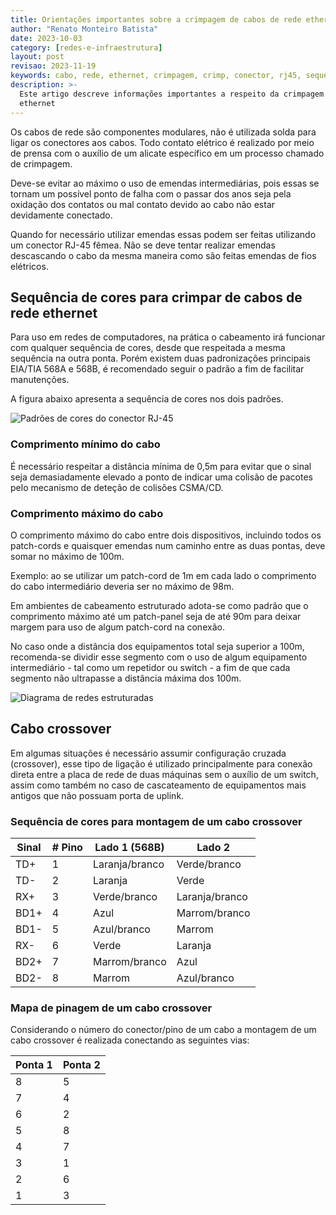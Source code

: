 ```yaml
---
title: Orientações importantes sobre a crimpagem de cabos de rede ethernet
author: "Renato Monteiro Batista"
date: 2023-10-03
category: [redes-e-infraestrutura]
layout: post
revisao: 2023-11-19
keywords: cabo, rede, ethernet, crimpagem, crimp, conector, rj45, sequência, cores, padrão, crossover, emenda, patch cord, patch panel, cabeamento, estruturado
description: >-
  Este artigo descreve informações importantes a respeito da crimpagem de cabos
  ethernet
---
```


Os cabos de rede são componentes modulares, não é utilizada solda para ligar os conectores aos cabos. Todo contato elétrico é realizado por meio de prensa com o auxílio de um alicate específico em um processo chamado de crimpagem.

Deve-se evitar ao máximo o uso de emendas intermediárias, pois essas se tornam um possível ponto de falha com o passar dos anos seja pela oxidação dos contatos ou mal contato devido ao cabo não estar devidamente conectado.

Quando for necessário utilizar emendas essas podem ser feitas utilizando um conector RJ-45 fêmea. Não se deve tentar realizar emendas descascando o cabo da mesma maneira como são feitas emendas de fios elétricos.

## Sequência de cores para crimpar de cabos de rede ethernet

Para uso em redes de computadores, na prática o cabeamento irá funcionar com qualquer sequência de cores, desde que respeitada a mesma sequência na outra ponta. Porém existem duas padronizações principais EIA/TIA 568A e 568B, é recomendado seguir o padrão a fim de facilitar manutenções.

A figura abaixo apresenta a sequência de cores nos dois padrões.

![Padrões de cores do conector RJ-45]({{site.img}}cores_conector_rj45.png)

### Comprimento mínimo do cabo

É necessário respeitar a distância mínima de 0,5m para evitar que o sinal seja demasiadamente elevado a ponto de indicar uma colisão de pacotes pelo mecanismo de deteção de colisões CSMA/CD.

### Comprimento máximo do cabo

O comprimento máximo do cabo entre dois dispositivos, incluindo todos os patch-cords e quaisquer emendas num caminho entre as duas pontas, deve somar no máximo de 100m.

Exemplo: ao se utilizar um patch-cord de 1m em cada lado o comprimento do cabo intermediário deveria ser no máximo de 98m.

Em ambientes de cabeamento estruturado adota-se como padrão que o comprimento máximo até um patch-panel seja de até 90m para deixar margem para uso de algum patch-cord na conexão.

No caso onde a distância dos equipamentos total seja superior a 100m, recomenda-se dividir esse segmento com o uso de algum equipamento intermediário - tal como um repetidor ou switch - a fim de que cada segmento não ultrapasse a distância máxima dos 100m.

![Diagrama de redes estruturadas]({{site.img}}diagrama_rede_estruturado.png)

## Cabo crossover

Em algumas situações é necessário assumir configuração cruzada (crossover), esse tipo de ligação é utilizado principalmente para conexão direta entre a placa de rede de duas máquinas sem o auxílio de um switch, assim como também no caso de cascateamento de equipamentos mais antigos que não possuam porta de uplink.

### Sequência de cores para montagem de um cabo crossover

| Sinal | # Pino  | Lado 1 (568B)  | Lado 2         |
| ----- | ------- | -------------- | -------------- |
| TD+   | 1       | Laranja/branco | Verde/branco   |
| TD-   | 2       | Laranja        | Verde          |
| RX+   | 3       | Verde/branco   | Laranja/branco |
| BD1+  | 4       | Azul           | Marrom/branco  |
| BD1-  | 5       | Azul/branco    | Marrom         |
| RX-   | 6       | Verde          | Laranja        |
| BD2+  | 7       | Marrom/branco  | Azul           |
| BD2-  | 8       | Marrom         | Azul/branco    |

### Mapa de pinagem de um cabo crossover

Considerando o número do conector/pino de um cabo a montagem de um cabo crossover é realizada conectando as seguintes vias:

| Ponta 1 | Ponta 2 |
| ------- | ------- |
| 8       | 5       |
| 7       | 4       |
| 6       | 2       |
| 5       | 8       |
| 4       | 7       |
| 3       | 1       |
| 2       | 6       |
| 1       | 3       |
